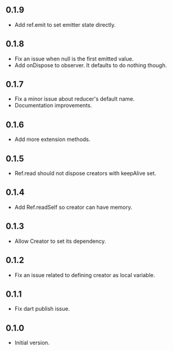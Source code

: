 ## 0.1.9

- Add ref.emit to set emitter state directly. 

## 0.1.8

- Fix an issue when null is the first emitted value. 
- Add onDispose to observer. It defaults to do nothing though.

## 0.1.7

- Fix a minor issue about reducer's default name.
- Documentation improvements. 

## 0.1.6

- Add more extension methods. 

## 0.1.5

- Ref.read should not dispose creators with keepAlive set. 

## 0.1.4

- Add Ref.readSelf so creator can have memory. 

## 0.1.3

- Allow Creator to set its dependency. 

## 0.1.2

- Fix an issue related to defining creator as local variable. 

## 0.1.1

- Fix dart publish issue.

## 0.1.0

- Initial version.
